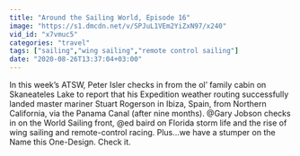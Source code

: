 ```yaml
---
title: "Around the Sailing World, Episode 16"
image: "https://s1.dmcdn.net/v/SPJuL1VEm2YiZxN97/x240"
vid_id: "x7vmuc5"
categories: "travel"
tags: ["sailing","wing sailing","remote control sailing"]
date: "2020-08-26T13:37:04+03:00"
---
```

In this week’s ATSW, Peter Isler checks in from the ol’ family cabin on Skaneateles Lake to report that his Expedition weather routing successfully landed master mariner Stuart Rogerson in Ibiza, Spain, from Northern California, via the Panama Canal (after nine months). @Gary Jobson checks in on the World Sailing front, @ed baird on Florida storm life and the rise of wing sailing and remote-control racing. Plus…we have a stumper on the Name this One-Design. Check it.
